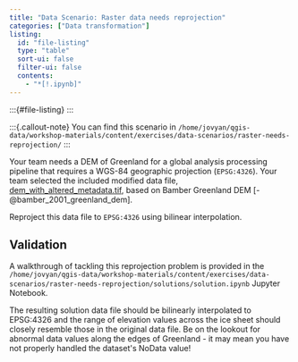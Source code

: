 ```yaml
---
title: "Data Scenario: Raster data needs reprojection"
categories: ["Data transformation"]
listing:
  id: "file-listing"
  type: "table"
  sort-ui: false
  filter-ui: false
  contents:
    - "*[!.ipynb]"
---
```


:::{#file-listing}
:::

:::{.callout-note}
You can find this scenario in
`/home/jovyan/qgis-data/workshop-materials/content/exercises/data-scenarios/raster-needs-reprojection/`
:::

Your team needs a DEM of Greenland for a global analysis processing pipeline
that requires a WGS-84 geographic projection (`EPSG:4326`). Your team selected
the included modified data file,
[dem_with_altered_metadata.tif](/content/exercises/data-scenarios/raster-needs-reprojection/dem_with_altered_metadata.tif),
based on Bamber Greenland DEM [-@bamber_2001_greenland_dem].

Reproject this data file to `EPSG:4326` using bilinear interpolation.


## Validation

A walkthrough of tackling this reprojection problem is provided in the
`/home/jovyan/qgis-data/workshop-materials/content/exercises/data-scenarios/raster-needs-reprojection/solutions/solution.ipynb`
Jupyter Notebook.


The resulting solution data file should be bilinearly interpolated to EPSG:4326
and the range of elevation values across the ice sheet should closely resemble
those in the original data file. Be on the lookout for abnormal data values
along the edges of Greenland - it may mean you have not properly handled the
dataset's NoData value!
